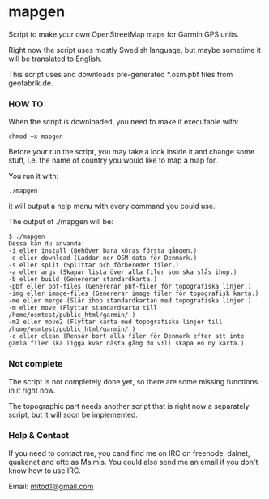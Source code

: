 mapgen
======

Script to make your own OpenStreetMap maps for Garmin GPS units.

Right now the script uses mostly Swedish language, but maybe sometime it will be translated to English.

This script uses and downloads pre-generated *.osm.pbf files from geofabrik.de.


### HOW TO ###
When the script is downloaded, you need to make it executable with: 

    chmod +x mapgen


Before your run the script, you may take a look inside it and change some stuff, i.e. the name of country you would like to map a map for.


You run it with:

    ./mapgen

it will output a help menu with every command you could use.

The output of ./mapgen will be:

    $ ./mapgen
    Dessa kan du använda:
    -i eller install (Behöver bara köras första gången.)
    -d eller download (Laddar ner OSM data för Denmark.)
    -s eller split (Splittar och förbereder filer.)
    -a eller args (Skapar lista över alla filer som ska slås ihop.)
    -b eller build (Genererar standardkarta.)
    -pbf eller pbf-files (Genererar pbf-filer för topografiska linjer.)
    -img eller image-files (Genererar image filer för topografisk karta.)
    -me eller merge (Slår ihop standardkartan med topografiska linjer.)
    -m eller move (Flyttar standardkarta till /home/osmtest/public_html/garmin/.)
    -m2 eller move2 (Flyttar karta med topografiska linjer till /home/osmtest/public_html/garmin/.)
    -c eller clean (Rensar bort alla filer för Denmark efter att inte gamla filer ska ligga kvar nästa gång du vill skapa en ny karta.)



### Not complete ###
The script is not completely done yet, so there are some missing functions in it right now.

The topographic part needs another script that is right now a separately script, but it will soon be implemented.


### Help & Contact ###
If you need to contact me, you cand find me on IRC on freenode, dalnet, quakenet and oftc as Malmis.
You could also send me an email if you don't know how to use IRC.

Email: mitod1@gmail.com

